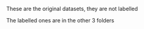 These are the original datasets, they are not labelled

The labelled ones are in the other 3 folders
